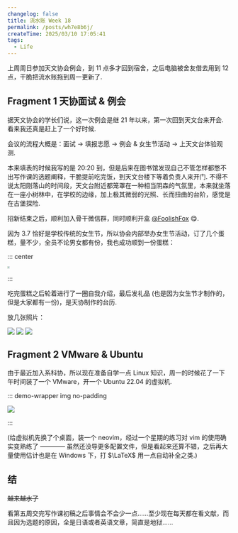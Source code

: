 ```yaml
---
changelog: false
title: 流水账 Week 18
permalink: /posts/wh7e8b6j/
createTime: 2025/03/10 17:05:41
tags:
  - Life
---
```


上周周日参加天文协会例会，到 11 点多才回到宿舍，之后电脑被舍友借去用到 12 点，干脆把流水账拖到周一更新了.

## Fragment 1 天协面试 & 例会

据天文协会的学长们说，这一次例会是继 21 年以来，第一次回到天文台来开会. 看来我还真是赶上了一个好时候.

会议的流程大概是：面试 $\longrightarrow$ 填报志愿 $\longrightarrow$ 例会 & 女生节活动 $\longrightarrow$ 上天文台体验观测.

本来填表的时候我写的是 20:20 到，但是后来在图书馆发现自己不管怎样都憋不出写作课的选题阐释，干脆提前吃完饭，到天文台楼下等着负责人来开门. 不得不说太阳刚落山的时间段，天文台附近都笼罩在一种相当阴森的气氛里，本来就坐落在一座小树林中，在学校的边缘，加上极其微弱的光照、长而扭曲的台阶，感觉是在古堡探险.

招新结束之后，顺利加入骨干微信群，同时顺利开盒 [@FoolishFox](https://foolishfox.cn/) 😋.

因为 3.7 恰好是学校传统的女生节，所以协会内部举办女生节活动，订了几个蛋糕，量不少，全员不论男女都有份，我也成功顺到一份蛋糕：

::: center

<img src="https://vip.123pan.cn/1845440081/yk6baz03t0l000d7w33fccdo5i9p3p4cDIYxAIFxDda1DGxPDwUzAa==.jpg" style="zoom:33%;transform:rotate(90deg)" />

:::

吃完蛋糕之后轮着进行了一圈自我介绍，最后发礼品 (也是因为女生节才制作的，但是大家都有一份)，是天协制作的台历.

放几张照片：

<CardGrid cols='3'>
    <img src="https://vip.123pan.cn/1845440081/ymjew503t0n000d7w32y53n2j14uz7a1DIYxAIFxDda1DGxPDwUzAa==.jpg">
    <img src="https://vip.123pan.cn/1845440081/ymjew503t0l000d7w32x780n7g9m8hd7DIYxAIFxDda1DGxPDwUzAa==.jpg">
    <img src="https://vip.123pan.cn/1845440081/yk6baz03t0n000d7w33gz9li4q4xwkriDIYxAIFxDda1DGxPDwUzAa==.jpg">
</CardGrid>

## Fragment 2 VMware & Ubuntu

由于最近加入系科协，所以现在准备自学一点 Linux 知识，周一的时候花了一下午时间装了一个 VMware，开一个 Ubuntu 22.04 的虚拟机.

::: demo-wrapper img no-padding

<img src="https://vip.123pan.cn/1845440081/yk6baz03t0m000d7w33g6ao3sspcw739DIYxAIFxDda1DGxPDwUzAa==.png">

:::

(给虚拟机先换了个桌面，装一个 neovim，经过一个星期的练习对 vim 的使用确实变熟练了 ———— 虽然还没导更多配置文件，但是看起来还算不错，之后再大量使用估计也是在 Windows 下，打 $\LaTeX$ 用一点自动补全之类.)

## 结

<s>越来越水了</s>

看第五周交完写作课初稿之后事情会不会少一点……至少现在每天都在看文献，而且因为选题的原因，全是日语或者英语文章，简直是地狱……
